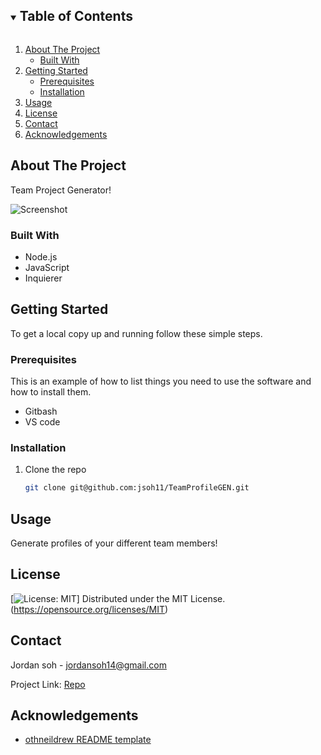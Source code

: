 <details open="open">
  <summary><h2 style="display: inline-block">Table of Contents</h2></summary>
  <ol>
    <li>
      <a href="#about-the-project">About The Project</a>
      <ul>
        <li><a href="#built-with">Built With</a></li>
      </ul>
    </li>
    <li>
      <a href="#getting-started">Getting Started</a>
      <ul>
        <li><a href="#prerequisites">Prerequisites</a></li>
        <li><a href="#installation">Installation</a></li>
      </ul>
    </li>
    <li><a href="#usage">Usage</a></li>
    <li><a href="#license">License</a></li>
    <li><a href="#contact">Contact</a></li>
    <li><a href="#acknowledgements">Acknowledgements</a></li>
  </ol>
</details>
 



## About The Project

Team Project Generator! 

![Screenshot](./assets/teampg.gif)

### Built With

* Node.js
* JavaScript
* Inquierer 

<!-- GETTING STARTED -->
## Getting Started

To get a local copy up and running follow these simple steps.

### Prerequisites

This is an example of how to list things you need to use the software and how to install them.
* Gitbash
* VS code

### Installation

1. Clone the repo
   ```sh
   git clone git@github.com:jsoh11/TeamProfileGEN.git
   ```





## Usage

Generate profiles of your different team members!




## License


[![License: MIT](https://img.shields.io/badge/License-MIT-yellow.svg)] Distributed under the MIT License. (https://opensource.org/licenses/MIT)


## Contact

Jordan soh - [jordansoh14@gmail.com](jordansoh14@gmail.com)

Project Link: [Repo](https://github.com/jsoh11/TeamProfileGEN.git)




## Acknowledgements

* [othneildrew README template](https://github.com/othneildrew/Best-README-Template)
